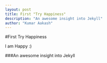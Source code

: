```yaml
---
layout: post 
title: First "Try Happiness"
description: "An awesome insight into Jekyll"
author: "Kumar Aakash"
---
```


#First Try Happiness

I am Happy :)


###An awesome insight into Jekyll